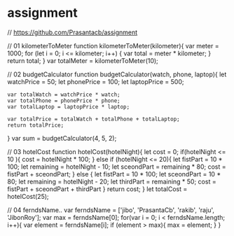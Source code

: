 # assignment
//  https://github.com/Prasantacb/assignment

// 01 kilometerToMeter
function kilometerToMeter(kilometer){
    var meter = 1000;
    for (let i = 0; i <= kilometer; i++) {
        var total = meter * kilometer;
    }
    return total;
}
var totalMeter = kilometerToMeter(10);

// 02 budgetCalculator
function budgetCalculator(watch, phone, laptop){
    let watchPrice = 50;
    let phonePrice = 100;
    let laptopPrice = 500;
    
    var totalWatch = watchPrice * watch;
    var totalPhone = phonePrice * phone;
    var totalLaptop = laptopPrice * laptop;
    
    var totalPrice = totalWatch + totalPhone + totalLaptop;
    return totalPrice;
}
var sum = budgetCalculator(4, 5, 2);

// 03 hotelCost
function hotelCost(hotelNight){
    let cost = 0;
    if(hotelNight <= 10 ){
      cost = hotelNight * 100;
    }
    else if (hotelNight <= 20){
      let fistPart = 10 * 100;
      let remaining = hotelNight - 10;
      let sceondPart = remaining * 80;
      cost = fistPart + sceondPart;
    }
    else {
      let fistPart = 10 * 100;
      let sceondPart = 10 * 80;
      let remaining = hotelNight - 20;
      let thirdPart = remaining * 50;
      cost = fistPart + sceondPart + thirdPart
    }
    return cost;
}
let totalCost = hotelCost(25);

// 04 ferndsName..
    var ferndsName = ['jibo', 'PrasantaCb', 'rakib', 'raju', 'JibonRoy'];
    var max = ferndsName[0];
        for(var i = 0; i < ferndsName.length; i++){
            var element =  ferndsName[i];
            if (element > max){
                max = element;
            }
        }
